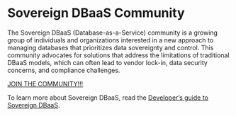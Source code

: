 # Sovereign DBaaS Community
The Sovereign DBaaS (Database-as-a-Service) community is a growing group of individuals and organizations interested in a new approach to managing databases that prioritizes data sovereignty and control. This community advocates for solutions that address the limitations of traditional DBaaS models, which can often lead to vendor lock-in, data security concerns, and compliance challenges. 

[JOIN THE COMMUNITY!!!](https://sovereign-dbaas.slack.com/join/shared_invite/zt-b15k9477-jLllD6qJOUm3bGnOWynVig)


To learn more about Sovereign DBaaS, read the [Developer’s guide to Sovereign DBaaS](https://severalnines.com/resources/whitepapers/developers-guide-to-sovereign-dbaas/?utm_source=github&utm_medium=divine&utm_campaign=sovereign-dbaas-community).